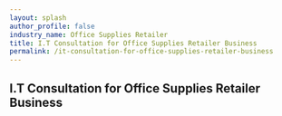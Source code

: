 ```yaml
---
layout: splash 
author_profile: false 
industry_name: Office Supplies Retailer
title: I.T Consultation for Office Supplies Retailer Business
permalink: /it-consultation-for-office-supplies-retailer-business
---
```


## I.T Consultation for Office Supplies Retailer Business